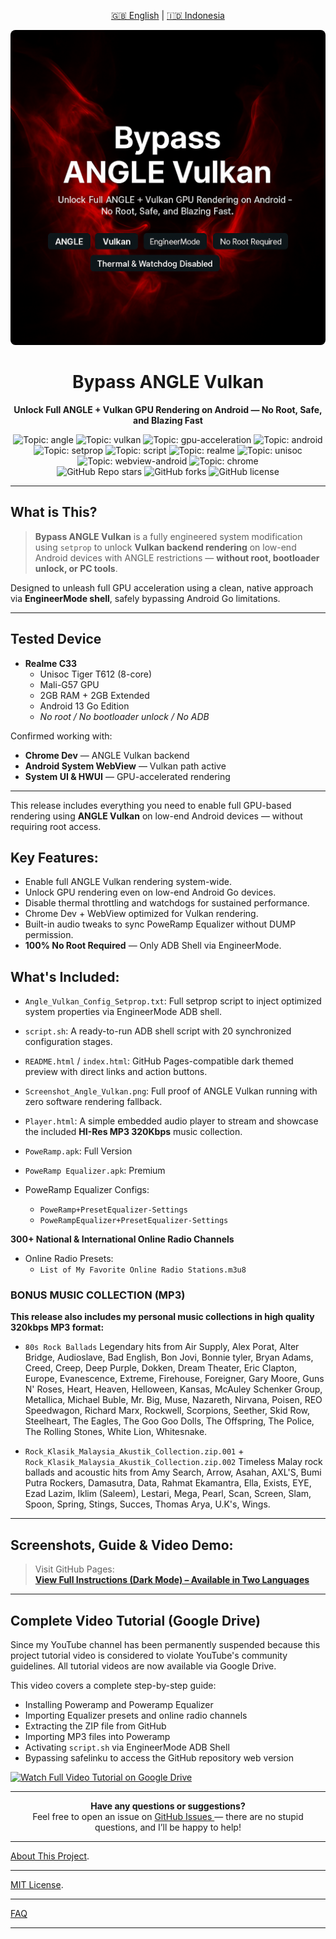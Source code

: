 <p align="center">
  <a href="README.md">🇬🇧 English</a> | <a href="README_ID.md">🇮🇩 Indonesia</a>
</p>

<p align="center">
  <img src="assets/bypass-angle-vulkan-preview.png" alt="Bypass ANGLE Vulkan Preview" style="border-radius: 8px;">
</p>

<h1 align="center">Bypass ANGLE Vulkan</h1>
<p align="center"><b>Unlock Full ANGLE + Vulkan GPU Rendering on Android — No Root, Safe, and Blazing Fast</b></p>

<p align="center">
  <img alt="Topic: angle" src="https://img.shields.io/badge/topic-angle-blue?style=flat-square">
  <img alt="Topic: vulkan" src="https://img.shields.io/badge/topic-vulkan-red?style=flat-square">
  <img alt="Topic: gpu-acceleration" src="https://img.shields.io/badge/topic-GPU--acceleration-green?style=flat-square">
  <img alt="Topic: android" src="https://img.shields.io/badge/topic-android-yellow?style=flat-square">
  <img alt="Topic: setprop" src="https://img.shields.io/badge/topic-setprop-lightgrey?style=flat-square">
  <img alt="Topic: script" src="https://img.shields.io/badge/topic-script-blue?style=flat-square">
  <img alt="Topic: realme" src="https://img.shields.io/badge/topic-realme-orange?style=flat-square">
  <img alt="Topic: unisoc" src="https://img.shields.io/badge/topic-unisoc-red?style=flat-square">
  <img alt="Topic: webview-android" src="https://img.shields.io/badge/topic-webview--android-blueviolet?style=flat-square">
  <img alt="Topic: chrome" src="https://img.shields.io/badge/topic-chrome-silver?style=flat-square"><br>
  <img alt="GitHub Repo stars" src="https://img.shields.io/github/stars/rhaditbhule92/bypass-angle-vulkan?style=flat-square">
  <img alt="GitHub forks" src="https://img.shields.io/github/forks/rhaditbhule92/bypass-angle-vulkan?style=flat-square">
  <img alt="GitHub license" src="https://img.shields.io/github/license/rhaditbhule92/bypass-angle-vulkan?style=flat-square">
</p>

---

## What is This?

> **Bypass ANGLE Vulkan** is a fully engineered system modification using `setprop` to unlock **Vulkan backend rendering** on low-end Android devices with ANGLE restrictions — **without root, bootloader unlock, or PC tools**.

Designed to unleash full GPU acceleration using a clean, native approach via **EngineerMode shell**, safely bypassing Android Go limitations.

---

## Tested Device

- **Realme C33**
  - Unisoc Tiger T612 (8-core)
  - Mali-G57 GPU
  - 2GB RAM + 2GB Extended
  - Android 13 Go Edition
  - *No root / No bootloader unlock / No ADB*

Confirmed working with:
- **Chrome Dev** — ANGLE Vulkan backend
- **Android System WebView** — Vulkan path active
- **System UI & HWUI** — GPU-accelerated rendering

---

This release includes everything you need to enable full GPU-based rendering using **ANGLE Vulkan** on low-end Android devices — without requiring root access.

## Key Features:

- Enable full ANGLE Vulkan rendering system-wide.
- Unlock GPU rendering even on low-end Android Go devices.
- Disable thermal throttling and watchdogs for sustained performance.
- Chrome Dev + WebView optimized for Vulkan rendering.
- Built-in audio tweaks to sync PoweRamp Equalizer without DUMP permission.
- **100% No Root Required** — Only ADB Shell via EngineerMode.

## What's Included:

- `Angle_Vulkan_Config_Setprop.txt`: Full setprop script to inject optimized system properties via EngineerMode ADB shell.
- `script.sh`: A ready-to-run ADB shell script with 20 synchronized configuration stages.
- `README.html` / `index.html`: GitHub Pages-compatible dark themed preview with direct links and action buttons.
- `Screenshot_Angle_Vulkan.png`: Full proof of ANGLE Vulkan running with zero software rendering fallback.
- `Player.html`: A simple embedded audio player to stream and showcase the included **HI-Res MP3 320Kbps** music collection.

- `PoweRamp.apk`: Full Version
- `PoweRamp Equalizer.apk`: Premium
- PoweRamp Equalizer Configs:
  - `PoweRamp+PresetEqualizer-Settings`
  - `PoweRampEqualizer+PresetEqualizer-Settings`

**300+ National & International Online Radio Channels**  
- Online Radio Presets:
  - `List of My Favorite Online Radio Stations.m3u8`
  

### BONUS MUSIC COLLECTION (MP3)

**This release also includes my personal music collections in high quality 320kbps MP3 format:**

- `80s Rock Ballads`
Legendary hits from Air Supply, Alex Porat, Alter Bridge, Audioslave, Bad English, Bon Jovi, Bonnie tyler, Bryan Adams, Creed, Creep, Deep Purple, Dokken, Dream Theater, Eric Clapton, Europe, Evanescence, Extreme, Firehouse, Foreigner, Gary Moore, Guns N' Roses, Heart, Heaven, Helloween, Kansas, McAuley Schenker Group, Metallica, Michael Buble, Mr. Big, Muse, Nazareth, Nirvana, Poisen, REO Speedwagon, Richard Marx, Rockwell, Scorpions, Seether, Skid Row, Steelheart, The Eagles, The Goo Goo Dolls, The Offspring, The Police, The Rolling Stones, White Lion, Whitesnake.

- `Rock_Klasik_Malaysia_Akustik_Collection.zip.001` + `Rock_Klasik_Malaysia_Akustik_Collection.zip.002`
Timeless Malay rock ballads and acoustic hits from Amy Search, Arrow, Asahan, AXL'S, Bumi Putra Rockers, Damasutra, Data, Rahmat Ekamantra, Ella, Exists, EYE, Ezad Lazim, Iklim (Saleem), Lestari, Mega, Pearl, Scan, Screen, Slam, Spoon, Spring, Stings, Succes, Thomas Arya, U.K's, Wings.

---

## Screenshots, Guide & Video Demo:

> Visit GitHub Pages:  
> **[View Full Instructions (Dark Mode) – Available in Two Languages](https://sfl.gl/UAZeN6)**

---

## Complete Video Tutorial (Google Drive)

Since my YouTube channel has been permanently suspended because this project tutorial video is considered to violate YouTube's community guidelines. All tutorial videos are now available via Google Drive.

This video covers a complete step-by-step guide:
- Installing Poweramp and Poweramp Equalizer
- Importing Equalizer presets and online radio channels
- Extracting the ZIP file from GitHub
- Importing MP3 files into Poweramp
- Activating `script.sh` via EngineerMode ADB Shell
- Bypassing safelinku to access the GitHub repository web version

[![Watch Full Video Tutorial on Google Drive](https://raw.githubusercontent.com/Rhaditbhule92/Bypass-ANGLE-Vulkan/main/assets/3.png)](https://drive.google.com/file/d/1HD-qtBbv14i7eDLrWpgqowcwh1IbHwlq/preview)

---

<p align="center">
  <strong>Have any questions or suggestions?</strong><br>
  Feel free to open an issue on
  <a href="https://github.com/Rhaditbhule92/Bypass-ANGLE-Vulkan/issues">
    GitHub Issues
  </a>
  — there are no stupid questions, and I’ll be happy to help!
</p>

---

[About This Project](https://rhaditbhule92.github.io/Bypass-ANGLE-Vulkan/about.html).

---

[MIT License](https://github.com/Rhaditbhule92/Bypass-ANGLE-Vulkan/blob/main/LICENSE).

---

[FAQ](https://rhaditbhule92.github.io/Bypass-ANGLE-Vulkan/faq.html)

---
